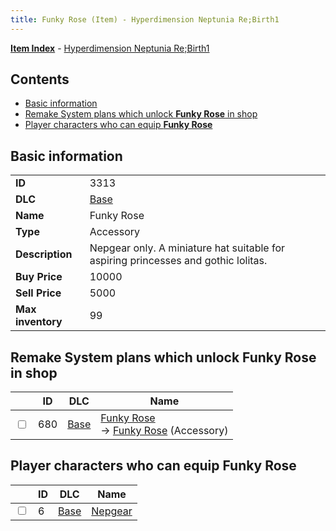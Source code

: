 ```yaml
---
title: Funky Rose (Item) - Hyperdimension Neptunia Re;Birth1
---
```


[**Item Index**](/neptunia/rb1/item/index.html) - [Hyperdimension Neptunia Re;Birth1](/neptunia/rb1)

## Contents

- [Basic information](#basic-information)
- [Remake System plans which unlock **Funky Rose** in shop](#remake-system-plans-which-unlock-funky-rose-in-shop)
- [Player characters who can equip **Funky Rose**](#player-characters-who-can-equip-funky-rose)

## Basic information

|   |   |
| -- | -- |
| **ID** | 3313 |
| **DLC** | [Base](/neptunia/rb1/dlc/1-base.html) |
| **Name** | Funky Rose |
| **Type** | Accessory |
| **Description** | Nepgear only. A miniature hat suitable for aspiring princesses and gothic lolitas. |
| **Buy Price** | 10000 |
| **Sell Price** | 5000 |
| **Max inventory** | 99 |


## Remake System plans which unlock **Funky Rose** in shop

|    | ID | DLC | Name |
| -- | -- | --- | ---- |
| <input type="checkbox" id="rb1-remake-1-680" class="trackbox" /> | 680 | [Base](/neptunia/rb1/dlc/1-base.html) | [Funky Rose](/neptunia/rb1/remake/1-680-funky-rose.html)<br /> → [Funky Rose](/neptunia/rb1/item/1-3313-funky-rose.html) (Accessory) |


## Player characters who can equip **Funky Rose**

|    | ID | DLC | Name |
| -- | -- | --- | ---- |
| <input type="checkbox" id="rb1-player-1-6" class="trackbox" /> | 6 | [Base](/neptunia/rb1/dlc/1-base.html) | [Nepgear](/neptunia/rb1/player/1-6-nepgear.html) |
